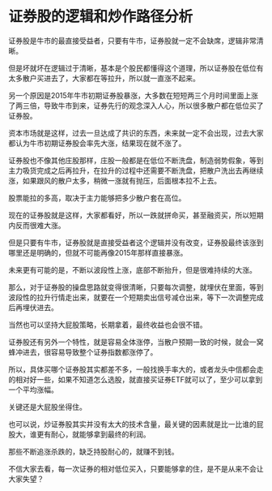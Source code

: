 # 证券股的逻辑和炒作路径分析

证券股是牛市的最直接受益者，只要有牛市，证券股就一定不会缺席，逻辑非常清晰。

但是坏就坏在逻辑过于清晰，基本是个股民都懂得这个道理，所以证券股在低位有太多散户买进去了，大家都在等拉升，所以就一直涨不起来。

另一个原因是2015年牛市初期证券股暴涨，大多数在短短两三个月时间里面上涨了两三倍，导致牛市到来，证券先行的观念深入人心，所以很多散户都在低位买了证券股。

资本市场就是这样，过去一旦达成了共识的东西，未来就一定不会出现，过去大家都认为牛市初期证券股会率先大涨，结果现在就不涨了。

证券股也不像其他庄股那样，庄股一般都是在低位不断洗盘，制造弱势假象，等到主力吸货完成之后再拉升，在拉升的过程中还需要不断洗盘，把散户洗出去再继续涨，如果跟风的散户太多，稍微一涨就有抛压，后面根本拉不上去。

股票能拉的多高，取决于主力能够把多少散户套在高位。

现在的证券股就是这样，大家都看好，所以一跌就拼命买，甚至融资买，所以短期内反而很难大涨。

但是只要有牛市，证券股就是直接受益者这个逻辑并没有改变，证券股最终该涨到哪里还是明确的，但就不可能再像2015年那样直接暴涨。

未来更有可能的是，不断以波段性上涨，底部不断抬升，但是很难持续的大涨。

那么，对于证券股的操盘思路就变得很清晰，只要每次调整，就埋伏在里面，等到波段性的拉升行情走出来，就要在一个短期卖出信号减仓出来，等下一次调整完成后再埋伏进去。

当然也可以坚持大屁股策略，长期拿着，最终收益也会很不错。

证券股还有另外一个特性，就是容易全体涨停，当散户预期一致的时候，就会一窝蜂冲进去，很容易导致整个证券指数都涨停了。

所以，具体买哪个证券股其实都差不多，一般找换手率大的，或者龙头中信都会走的相对好一些，如果不知道怎么选股，就直接买证券ETF就可以了，至少可以拿到一个平均涨幅。

关键还是大屁股坐得住。

也可以说，炒证券股其实并没有太大的技术含量，最关键的因素就是比一比谁的屁股大，谁更有耐心，就能够拿到最终的利润。

那些不断追涨杀跌的，缺乏持股耐心的，就赚不到钱。

不信大家去看，每一次证券的相对低位买入，只要能够拿的住，是不是从来不会让大家失望？